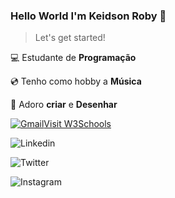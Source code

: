 ### Hello World I'm Keidson Roby :clap:

> Let's get started!

:computer: Estudante de **Programação**

:cd: Tenho como hobby a **Música**

:pencil: Adoro **criar** e **Desenhar**



 <a href="https://www.w3schools.com">![Gmail](https://github.com/AvilySlv/avilyslv/blob/master/social/gmail.jpg)Visit W3Schools</a>

![Linkedin](https://github.com/AvilySlv/avilyslv/blob/master/social/linkedin.jpg)

![Twitter](https://github.com/AvilySlv/avilyslv/blob/master/social/twitter.jpg)

![Instagram](https://github.com/AvilySlv/avilyslv/blob/master/social/instagram.jpg)
